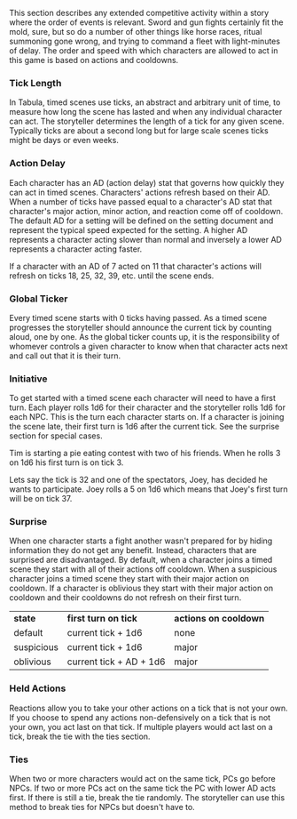 This section describes any extended competitive activity within a story where the order of events is relevant. Sword and gun fights certainly fit the mold, sure, but so do a number of other things like horse races, ritual summoning gone wrong, and trying to command a fleet with light-minutes of delay. The order and speed with which characters are allowed to act in this game is based on actions and cooldowns.

### **Tick Length**

In Tabula, timed scenes use ticks, an abstract and arbitrary unit of time, to measure how long the scene has lasted and when any individual character can act. The storyteller determines the length of a tick for any given scene. Typically ticks are about a second long but for large scale scenes ticks might be days or even weeks.

### **Action Delay**

Each character has an AD (action delay) stat that governs how quickly they can act in timed scenes. Characters' actions refresh based on their AD. When a number of ticks have passed equal to a character's AD stat that character's major action, minor action, and reaction come off of cooldown. The default AD for a setting will be defined on the setting document and represent the typical speed expected for the setting. A higher AD represents a character acting slower than normal and inversely a lower AD represents a character acting faster.

If a character with an AD of 7 acted on 11 that character's actions will refresh on ticks 18, 25, 32, 39, etc. until the scene ends.

### **Global Ticker**

Every timed scene starts with 0 ticks having passed. As a timed scene progresses the storyteller should announce the current tick by counting aloud, one by one. As the global ticker counts up, it is the responsibility of whomever controls a given character to know when that character acts next and call out that it is their turn.

### **Initiative**

To get started with a timed scene each character will need to have a first turn. Each player rolls 1d6 for their character and the storyteller rolls 1d6 for each NPC. This is the turn each character starts on. If a character is joining the scene late, their first turn is 1d6 after the current tick. See the surprise section for special cases.

Tim is starting a pie eating contest with two of his friends. When he rolls 3 on 1d6 his first turn is on tick 3.

Lets say the tick is 32 and one of the spectators, Joey, has decided he wants to participate. Joey rolls a 5 on 1d6 which means that Joey's first turn will be on tick 37.

### **Surprise**

When one character starts a fight another wasn't prepared for by hiding information they do not get any benefit. Instead, characters that are surprised are disadvantaged. By default, when a character joins a timed scene they start with all of their actions off cooldown. When a suspicious character joins a timed scene they start with their major action on cooldown. If a character is oblivious they start with their major action on cooldown and their cooldowns do not refresh on their first turn.

|   |   |   |
|---|---|---|
|**state**|**first turn on tick**|**actions on cooldown**|
|default|current tick + 1d6|none|
|suspicious|current tick + 1d6|major|
|oblivious|current tick + AD + 1d6|major|

### **Held Actions**

Reactions allow you to take your other actions on a tick that is not your own. If you choose to spend any actions non-defensively on a tick that is not your own, you act last on that tick. If multiple players would act last on a tick, break the tie with the ties section.

### **Ties**

When two or more characters would act on the same tick, PCs go before NPCs. If two or more PCs act on the same tick the PC with lower AD acts first. If there is still a tie, break the tie randomly. The storyteller can use this method to break ties for NPCs but doesn't have to.

